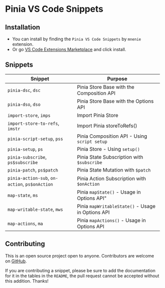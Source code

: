# Pinia VS Code Snippets

## Installation

- You can install by finding the `Pinia VS Code Snippets` by `mnenie` extension.
- Or go [VS Code Extensions Marketplace]() and click install.

## Snippets

| Snippet            | Purpose                                                      |
| ------------------ | ------------------------------------------------------------ |
| `pinia-dsc`, `dsc`           | Pinia Store Base with the Composition API                         |
| `pinia-dso`, `dso`          | Pinia Store Base with the Options API              |
| `import-store`, `imps`    | Import Pinia Store        |
| `import-store-to-refs`, `imstr` | Import Pinia storeToRefs() |
| `pinia-script-setup`, `pss`        | Pinia Composition API - Using `script setup`                         |
| `pinia-setup`, `ps`       | Pinia Store - Using `setup()`                     |
| `pinia-subscribe`, `ps$subscribe`       | Pinia State Subscription with `$subscribe`                       |
| `pinia-patch`, `ps$patch`         | Pinia State Mutation with `$patch`                   |
| `pinia-action-sub`, `on-action`, `ps$onAction`   | Pinia Action Subscription with `$onAction`      |
| `map-state`, `ms`   | Pinia `mapState()` - Usage in Options API"      |
| `map-writable-state`, `mws`   | Pinia `mapWritableState()` - Usage in Options API      |
| `map-actions`, `ma`   | Pinia `mapActions()` - Usage in Options API      |

## Contributing

This is an open source project open to anyone. Contributors are welcome on [GitHub](https://github.com/mnenie/vscode-pinia-snippets).

If you are contributing a snippet, please be sure to add the documentation for it in the tables in the `README`, the pull request cannot be accepted without this addition. Thanks!
